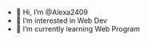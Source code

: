 - 👋 Hi, I’m @Alexa2409
- 👀 I’m interested in Web Dev
- 🌱 I’m currently learning Web Program

<!---
Alexa2409/Alexa2409 is a ✨ special ✨ repository because its `README.md` (this file) appears on your GitHub profile.
You can click the Preview link to take a look at your changes.
--->
